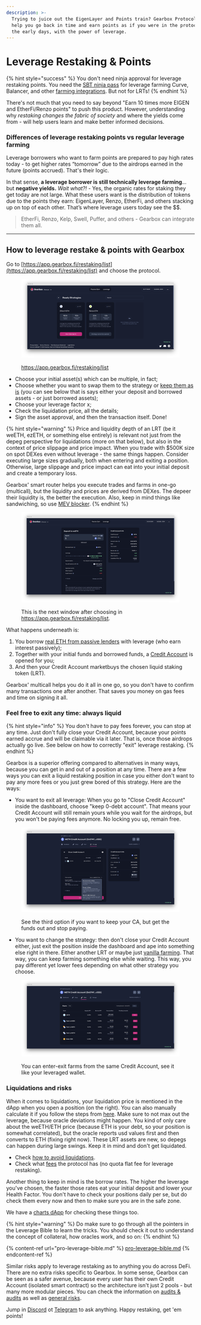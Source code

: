 ```yaml
---
description: >-
  Trying to juice out the EigenLayer and Points train? Gearbox Protocol will
  help you go back in time and earn points as if you were in the protocol from
  the early days, with the power of leverage.
---
```


# Leverage Restaking & Points

{% hint style="success" %}
You don't need ninja approval for leverage restaking points. You need the [SBT ninja pass](https://tally.so/r/3XoVzY) for leverage farming Curve, Balancer, and other [farming integrations](strategies/). But not for LRTs!
{% endhint %}

There's not much that you need to say beyond "Earn 10 times more EIGEN and EtherFi/Renzo points" to push this product. However, understanding why _restaking changes the fabric of society_ and where the yields come from - will help users learn and make better informed decisions.

### Differences of leverage restaking points vs regular leverage farming

Leverage borrowers who want to farm points are prepared to pay high rates today - to get higher rates “tomorrow” due to the airdrops earned in the future (points accrued). That's their logic.

In that sense, **a leverage borrower is still technically leverage farming**… but **negative yields.** _Wait what?!_ - Yes, the organic rates for staking they get today are not large. What these users want is the distribution of tokens due to the points they earn: EigenLayer, Renzo, EtherFi, and others stacking up on top of each other. That’s where leverage users today see the \$$.

> EtherFi, Renzo, Kelp, Swell, Puffer, and others - Gearbox can integrate them all.

***

## How to leverage restake & points with Gearbox

Go to [https://app.gearbox.fi/restaking/list](https://app.gearbox.fi/restaking/list) and choose the protocol.&#x20;

<figure><img src="../.gitbook/assets/screenshot-app-gearbox-fi-restaking-list-1708852125689.png" alt=""><figcaption><p><a href="https://app.gearbox.fi/restaking/list">https://app.gearbox.fi/restaking/list</a></p></figcaption></figure>

* Choose your initial asset(s) which can be multiple, in fact;
* Choose whether you want to swap them to the strategy or [keep them as is](https://docs.gearbox.finance/traders-and-farmers/pro-leverage-bible#a-different-understanding-of-collateral) (you can see below that is says either your deposit and borrowed assets - or just borrowed assets);
* Choose your leverage factor x;
* Check the liquidation price, all the details;
* Sign the asset approval, and then the transaction itself. Done!

{% hint style="warning" %}
Price and liquidity depth of an LRT (be it weETH, ezETH, or something else entirely) is relevant not just from the depeg perspective for liquidations (more on that below), but also in the context of price slippage and price impact. When you trade with $500K size on spot DEXes even without leverage - the same things happen. Consider executing large sizes gradually, both when entering and exiting a position. Otherwise, large slippage and price impact can eat into your initial deposit and create a temporary loss.

Gearbox' smart router helps you execute trades and farms in one-go (multicall), but the liquidity and prices are derived from DEXes. The depeer their liquidity is, the better the execution. Also, keep in mind things like sandwiching, so use [MEV blocker](https://mevblocker.io/).
{% endhint %}

<figure><img src="../.gitbook/assets/leverage restaking window gearbox eigenlayer.png" alt=""><figcaption><p>This is the next window after choosing in <a href="https://app.gearbox.fi/restaking/list">https://app.gearbox.fi/restaking/list</a>.</p></figcaption></figure>

What happens underneath is:

1. You borrow [real ETH from passive lenders](../lending-market/pools-and-apy/) with leverage (who earn interest passively);
2. Together with your initial funds and borrowed funds, a [Credit Account](../overview/credit-account/) is opened for you;
3. And then your Credit Account marketbuys the chosen liquid staking token (LRT).

Gearbox' multicall helps you do it all in one go, so you don't have to confirm many transactions one after another. That saves you money on gas fees and time on signing it all.

### Feel free to exit any time: always liquid

{% hint style="info" %}
You don't have to pay fees forever, you can stop at any time. Just don't fully close your Credit Account, because your points earned accrue and will be claimable via it later. That is, once those airdrops actually go live. See below on how to correctly "exit" leverage restaking.
{% endhint %}

Gearbox is a superior offering compared to alternatives in many ways, because you can get in and out of a position at any time. There are a few ways you can exit a liquid restaking position in case you either don't want to pay any more fees or you just grew bored of this strategy. Here are the ways:

* You want to exit all leverage: When you go to "Close Credit Account" inside the dashboard, choose "keep 0-debt account". That means your Credit Account will still remain yours while you wait for the airdrops, but you won't be paying fees anymore. No locking you up, remain free.

<figure><img src="../.gitbook/assets/zero debt gearbox credit account.png" alt=""><figcaption><p>See the third option if you want to keep your CA, but get the funds out and stop paying.</p></figcaption></figure>

* You want to change the strategy: then don't close your Credit Account either, just exit the position inside the dashboard and ape into something else right in there. Either another LRT or maybe just [vanilla farming](strategies/). That way, you can keep farming something else while waiting. This way, you pay different yet lower fees depending on what other strategy you choose.

<figure><img src="../.gitbook/assets/gearbox leverage farming window (1).png" alt=""><figcaption><p>You can enter-exit farms from the same Credit Account, see it like your leveraged wallet.</p></figcaption></figure>

### Liquidations and risks

When it comes to liquidations, your liquidation price is mentioned in the dApp when you open a position (on the right). You can also manually calculate it if you follow the steps from [here](pro-leverage-bible.md#how-to-max-out...-but-kinda-safely). Make sure to not max out the leverage, because oracle deviations might happen. You kind of only care about the weETH/ETH price (because ETH is your debt, so your position is somewhat correlated), but the oracle reports usd values first and then converts to ETH (fixing right now). These LRT assets are new, so depegs can happen during large swings. Keep it in mind and don't get liquidated.

* Check [how to avoid liquidations](credit-account-dashboard-overview/kak-ne-byt-rekt.md).
* Check what [fees](../overview/protocol-fees.md) the protocol has (no quota flat fee for leverage restaking).

Another thing to keep in mind is the borrow rates. The higher the leverage you've chosen, the faster those rates eat your initial deposit and lower your Health Factor. You don't have to check your positions daily per se, but do check them every now and then to make sure you are in the safe zone.

We have a [charts dApp](https://charts.gearbox.finance/accounts) for checking these things too.

{% hint style="warning" %}
Do make sure to go through all the pointers in the Leverage Bible to learn the tricks. You should check it out to understand the concept of collateral, how oracles work, and so on:
{% endhint %}

{% content-ref url="pro-leverage-bible.md" %}
[pro-leverage-bible.md](pro-leverage-bible.md)
{% endcontent-ref %}

Similar risks apply to leverage restaking as to anything you do across DeFi. There are no extra risks specific to Gearbox. In some sense, Gearbox can be seen as a safer avenue, because every user has their own Credit Account (isolated smart contract) so the architecture isn't just 2 pools - but many more modular pieces. You can check the information on [audits & audits](../risk-and-security/audits-bug-bounty.md) as well as [general risks](../risk-and-security/risks-terms.md).

Jump in [Discord](https://discord.com/invite/gearbox) ot [Telegram](https://t.me/GearboxProtocol) to ask anything. Happy restaking, get 'em points!
